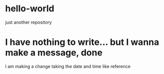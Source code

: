 # hello-world
just another repository
# I have nothing to write... but I wanna make a message, done
I am making a change taking the date and time like reference
